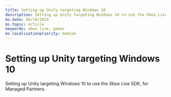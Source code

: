 ```yaml
---
title: Setting up Unity targeting Windows 10
description: Setting up Unity targeting Windows 10 to use the Xbox Live SDK, for Managed Partners.
ms.date: 04/19/2019
ms.topic: article
keywords: xbox live, games
ms.localizationpriority: medium
---
```


# Setting up Unity targeting Windows 10

Setting up Unity targeting Windows 10 to use the Xbox Live SDK, for Managed Partners.

